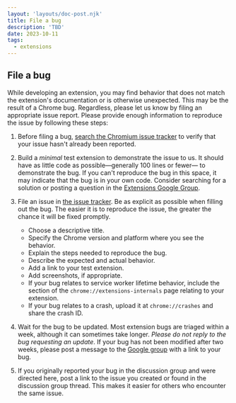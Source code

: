 ```yaml
---
layout: 'layouts/doc-post.njk'
title: File a bug
description: 'TBD'
date: 2023-10-11
tags:
  - extensions
---
```


## File a bug

While developing an extension, you may find behavior that does not match the extension's documentation or is otherwise unexpected. This may be the result of a Chrome bug. Regardless, please let us know by filing an appropriate issue report. Please provide enough information to reproduce the issue by following these steps:

1.  Before filing a bug, [search the Chromium issue tracker](/docs/extensions/support-feedback/find-a-bug) to verify that your issue hasn't already been reported.
1.  Build a *minimal* test extension to demonstrate the issue to us. It should have as little code as possible—generally 100 lines or fewer— to demonstrate the bug. If you can't reproduce the bug in this space, it may indicate that the bug is in your own code. Consider searching for a solution or posting a question in the [Extensions Google Group](https://groups.google.com/a/chromium.org/group/chromium-extensions/topics).
1.  File an issue in [the issue tracker](https://crbug.com). Be as explicit as possible when filling out the bug. The easier it is to reproduce the issue, the greater the chance it will be fixed promptly.
    -   Choose a descriptive title.
    -   Specify the Chrome version and platform where you see the behavior.
    -   Explain the steps needed to reproduce the bug.
    -   Describe the expected and actual behavior.
    -   Add a link to your test extension.
    -   Add screenshots, if appropriate.
    -   If your bug relates to service worker lifetime behavior, include the section of the `chrome://extensions-internals` page relating to your extension.
    -   If your bug relates to a crash, upload it at `chrome://crashes` and share the crash ID.

1.  Wait for the bug to be updated. Most extension bugs are triaged within a week, although it can sometimes take longer. *Please do not reply to the bug requesting an update*. If your bug has not been modified after two weeks, please post a message to the [Google group](https://groups.google.com/a/chromium.org/group/chromium-extensions/topics) with a link to your bug.
1.  If you originally reported your bug in the discussion group and were directed here, post a link to the issue you created or found in the discussion group thread. This makes it easier for others who encounter the same issue.